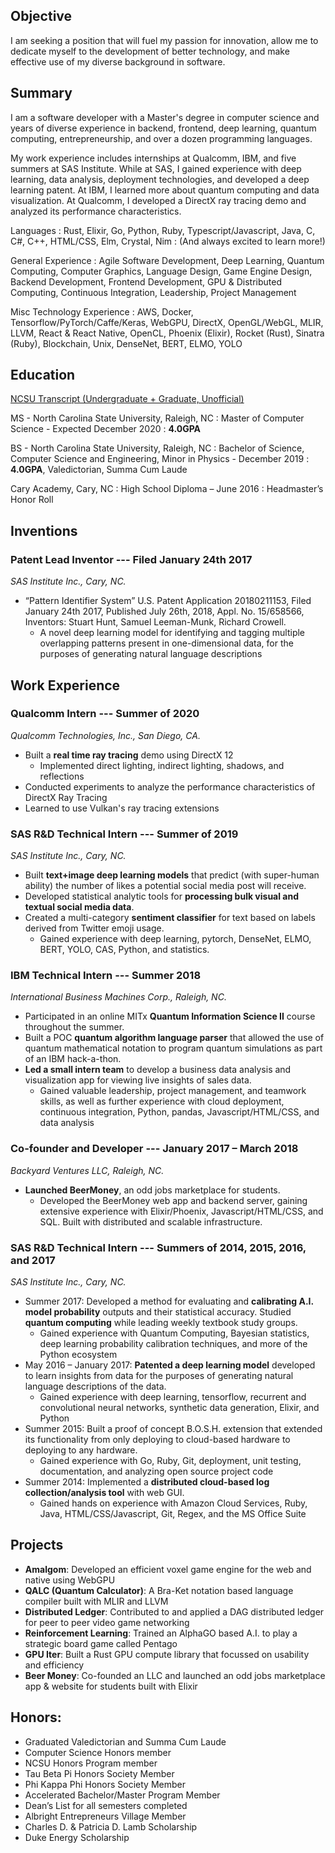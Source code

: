 <!-- <head>
  <script src="/assets/js/scene_utils.js"></script>
  <script src="/assets/js/WebCLGL.min.js"></script>
</head>

<canvas id="graph" class="canvas-background"></canvas> -->
<!-- <script src="/assets/js/particle_demo.js"></script> -->

<!-- <div class="card" markdown="1">

## Demos
- [Sinusoidal Forces Particle Physics Demo](particles)

</div> -->

<div class="card" markdown="1">

## Objective

I am seeking a position that will fuel my passion for innovation, allow me to dedicate myself to the development of better technology, and make effective use of my diverse background in software.

</div>

<div class="card" markdown="1">

## Summary

I am a software developer with a Master's degree in computer science and years of diverse experience in backend, frontend, deep learning, quantum computing, entrepreneurship, and over a dozen programming languages.

My work experience includes internships at Qualcomm, IBM, and five summers at SAS Institute. While at SAS, I gained experience with deep learning, data analysis, deployment technologies, and developed a deep learning patent. At IBM, I learned more about quantum computing and data visualization. At Qualcomm, I developed a DirectX ray tracing demo and analyzed its performance characteristics.

Languages
: Rust, Elixir, Go, Python, Ruby, Typescript/Javascript, Java, C, C#, C++, HTML/CSS, Elm, Crystal, Nim
: (And always excited to learn more!)

General Experience
: Agile Software Development, Deep Learning, Quantum Computing, Computer Graphics, Language Design, Game Engine Design, Backend Development, Frontend Development, GPU & Distributed Computing, Continuous Integration, Leadership, Project Management

Misc Technology Experience
: AWS, Docker, Tensorflow/PyTorch/Caffe/Keras, WebGPU, DirectX, OpenGL/WebGL, MLIR, LLVM, React & React Native, OpenCL, Phoenix (Elixir), Rocket (Rust), Sinatra (Ruby), Blockchain, Unix, DenseNet, BERT, ELMO, YOLO

</div>

<div class="card" markdown="1">

## Education

[NCSU Transcript (Undergraduate + Graduate, Unofficial)](/assets/StuartHuntTranscript.pdf)

MS - North Carolina State University, Raleigh, NC
: Master of Computer Science - Expected December 2020
: **4.0GPA**

BS - North Carolina State University, Raleigh, NC
: Bachelor of Science, Computer Science and Engineering, Minor in Physics - December 2019
: **4.0GPA**, Valedictorian, Summa Cum Laude

Cary Academy, Cary, NC
: High School Diploma – June 2016
: Headmaster’s Honor Roll

</div>

<div class="card" markdown="1">

## Inventions

### **Patent Lead Inventor** --- Filed January 24th 2017
*SAS Institute Inc., Cary, NC.*
- “Pattern Identifier System” U.S. Patent Application 20180211153, Filed January 24th 2017, Published July 26th, 2018, Appl. No. 15/658566, Inventors: Stuart Hunt, Samuel Leeman-Munk, Richard Crowell.
  - A novel deep learning model for identifying and tagging multiple overlapping patterns present in one-dimensional data, for the purposes of generating natural language descriptions

</div>

<div class="card" markdown="1">

## Work Experience
### **Qualcomm Intern** --- Summer of 2020
*Qualcomm Technologies, Inc., San Diego, CA.*
- Built a **real time ray tracing** demo using DirectX 12
  - Implemented direct lighting, indirect lighting, shadows, and reflections
- Conducted experiments to analyze the performance characteristics of DirectX Ray Tracing
- Learned to use Vulkan's ray tracing extensions

### **SAS R&D Technical Intern** --- Summer of 2019
*SAS Institute Inc., Cary, NC.*
- Built **text+image deep learning models** that predict (with super-human ability) the number of likes a potential social media post will receive.
- Developed statistical analytic tools for **processing bulk visual and textual social media data**.
- Created a multi-category **sentiment classifier** for text based on labels derived from Twitter emoji usage.
  - Gained experience with deep learning, pytorch, DenseNet, ELMO, BERT, YOLO, CAS, Python, and statistics.

### **IBM Technical Intern** --- Summer 2018
*International Business Machines Corp., Raleigh, NC.*
- Participated in an online MITx **Quantum Information Science II** course throughout the summer.
- Built a POC **quantum algorithm language parser** that allowed the use of quantum mathematical notation to program quantum simulations as part of an IBM hack-a-thon.
- **Led a small intern team** to develop a business data analysis and visualization app for viewing live insights of sales data.
  - Gained valuable leadership, project management, and teamwork skills, as well as further experience with cloud deployment, continuous integration, Python, pandas, Javascript/HTML/CSS, and data analysis

### **Co-founder and Developer** --- January 2017 – March 2018
*Backyard Ventures LLC, Raleigh, NC.*
- **Launched BeerMoney**, an odd jobs marketplace for students.
  - Developed the BeerMoney web app and backend server, gaining extensive experience with Elixir/Phoenix, Javascript/HTML/CSS, and SQL. Built with distributed and scalable infrastructure.

### **SAS R&D Technical Intern** --- Summers of 2014, 2015, 2016, and 2017
*SAS Institute Inc., Cary, NC.*
- Summer 2017: Developed a method for evaluating and **calibrating A.I. model probability** outputs and their statistical accuracy. Studied **quantum computing** while leading weekly textbook study groups.
  - Gained experience with Quantum Computing, Bayesian statistics, deep learning probability calibration techniques, and more of the Python ecosystem
- May 2016 – January 2017: **Patented a deep learning model** developed to learn insights from data for the purposes of generating natural language descriptions of the data.
  - Gained experience with deep learning, tensorflow, recurrent and convolutional neural networks, synthetic data generation, Elixir, and Python
- Summer 2015: Built a proof of concept B.O.S.H. extension that extended its functionality from only deploying to cloud-based hardware to deploying to any hardware.
  - Gained experience with Go, Ruby, Git, deployment, unit testing, documentation, and analyzing open source project code
- Summer 2014: Implemented a **distributed cloud-based log collection/analysis tool** with web GUI.
  - Gained hands on experience with Amazon Cloud Services, Ruby, Java, HTML/CSS/Javascript, Git, Regex, and the MS Office Suite

</div>

<div class="card" markdown="1">

## Projects

- **Amalgom**: Developed an efficient voxel game engine for the web and native using WebGPU
- **QALC (Quantum Calculator)**: A Bra-Ket notation based language compiler built with MLIR and LLVM
- **Distributed Ledger**: Contributed to and applied a DAG distributed ledger for peer to peer video game networking
- **Reinforcement Learning**: Trained an AlphaGO based A.I. to play a strategic board game called Pentago
- **GPU Iter**: Built a Rust GPU compute library that focussed on usability and efficiency
- **Beer Money**: Co-founded an LLC and launched an odd jobs marketplace app \& website for students built with Elixir

</div>

<div class="card" markdown="1">

## Honors:
- Graduated Valedictorian and Summa Cum Laude
- Computer Science Honors member
- NCSU Honors Program member
- Tau Beta Pi Honors Society Member
- Phi Kappa Phi Honors Society Member
- Accelerated Bachelor/Master Program Member
- Dean’s List for all semesters completed
- Albright Entrepreneurs Village Member
- Charles D. & Patricia D. Lamb Scholarship
- Duke Energy Scholarship

</div>
